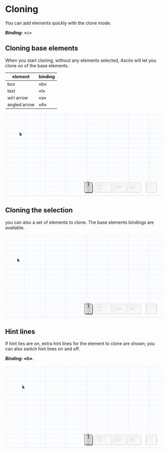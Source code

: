 # Cloning

You can add elements quickly with the clone mode.

***Binding:*** «c»

## Cloning base elements

When you start cloning, without any elements selected, Asciio will let you clone on of the base elements.


|  element          |   binding   |
|  ---------------  |  ---------  |
|   box             |     «b»     |
|   text            |     «t»     |
|   wirl arrow      |     «a»     |
|   angled arrow    |     «A»     |




![clone base elements](clone_base_element.gif)

## Cloning the selection

you can also a set of elements to clone. The base elements bindings are available.

![clone selection](clone_selection.gif)

## Hint lines

If hint lies are on, extra hint lines for the element to clone are shown; you can also switch hint lines on and off.

***Binding: «h»***.

![clone hint lines](clone_hint_lines.gif)
